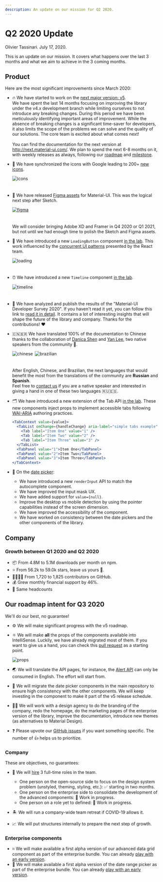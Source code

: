 ```yaml
---
description: An update on our mission for Q2 2020.
---
```


# Q2 2020 Update

Olivier Tassinari. July 17, 2020.

This is an update on our mission. It covers what happens over the last 3 months and what we aim to achieve in the 3 coming months.

## Product

Here are the most significant improvements since March 2020:

- 🔥 We have started to work on the [next major version: v5](https://github.com/mui-org/material-ui/issues/20012).<br />
We have spent the last 14 months focusing on improving the library under the v4.x development branch while limiting ourselves to not introduce any breaking changes. During this period we have been meticulously identifying important areas of improvement. While the absence of breaking changes is a significant time-saver for developers, it also limits the scope of the problems we can solve and the quality of our solutions. The core team is excited about what comes next!<br /><br />
You can find the documentation for the next version at http://next.material-ui.com/. We plan to spend the next 6-8 months on it, with weekly releases as always, following our [roadmap](https://github.com/mui-org/material-ui/issues/20012) and [milestone](https://github.com/mui-org/material-ui/milestone/35).

- 📍 We have synchronized the icons with Google leading to 200+ [new icons](https://next.material-ui.com/components/material-icons/).

  <img src="/static/blog/2020-q2-update/icons.png" alt="icons" style="max-width: 615px; margin-bottom: 24px;" />

- 🎨 We have released [Figma assets](https://material-ui.com/store/items/figma-react/) for Material-UI. This was the logical next step after Sketch.

  <a href="https://material-ui.com/store/items/figma-react/"><img src="/static/blog/2020-q1-update/figma.png" alt="figma" style="max-width: 160px; margin-bottom: 24px;" /></a>

  We will consider bringing Adobe XD and Framer in Q4 2020 or Q1 2021, but not until we had enough time to polish the Sketch and Figma assets.

- 🔄 We have introduced a new `LoadingButton` component [in the lab](https://next.material-ui.com/components/buttons/#loading-buttons). This work influenced by the [concurrent UI patterns](https://reactjs.org/docs/concurrent-mode-patterns.html) presented by the React team.

  <img src="/static/blog/2020-q2-update/loading.gif" alt="loading" style="margin-bottom: 24px;" />

- ⏰ We have introduced a new `Timeline` component [in the lab](/components/timeline/).

  <img src="/static/blog/2020-q2-update/timeline.png" alt="timeline" style="max-width: 244px; margin-bottom: 24px;" />

- 📣 We have analyzed and publish the results of the "Material-UI Developer Survey 2020". If you haven't read it yet, you can follow this link to [read it in detail](/blog/2020-developer-survey-results/). It contains a lot of interesting insights that will shape the future of the library and company. Thanks for the contributions! ❤️
- 🇨🇳🇧🇷 We have translated 100% of the documentation to Chinese thanks to the collaboration of [Danica Shen](https://github.com/DDDDDanica) and [Yan Lee](https://github.com/AGDholo), two native speakers from the community 🙏.

  <img src="/static/blog/2020-q2-update/chinese.png" alt="chinese" style="max-width: 146px; padding-right: 3px; box-sizing: content-box;" />

  <img src="/static/blog/2020-q2-update/brazilian.png" alt="brazilian" style="max-width: 152px; margin-bottom: 24px;" />

  After English, Chinese, and Brazilian, the next languages that would benefit the most from the translations of the community are **Russian** and **Spanish**.<br />
  Feel free to [contact us](translations@material-ui.com) if you are a native speaker and interested in giving a hand in one of these two languages 🇷🇺🇪🇸.

- 🗂 We have introduced a new extension of the Tab API [in the lab](/components/tabs/#experimental-api). These new components inject props to implement accessible tabs following [WAI-ARIA](https://www.w3.org/TR/wai-aria-practices/#tabpanel) authoring practices.

  ```jsx
  <TabContext value={value}>
    <TabList onChange={handleChange} aria-label="simple tabs example">
      <Tab label="Item One" value="1" />
      <Tab label="Item Two" value="2" />
      <Tab label="Item Three" value="3" />
    </TabList>
    <TabPanel value="1">Item One</TabPanel>
    <TabPanel value="2">Item Two</TabPanel>
    <TabPanel value="3">Item Three</TabPanel>
  </TabContext>
  ```

- 📆 On the [date picker](https://next.material-ui-pickers.dev/):

  - We have introduced a new `renderInput` API to match the autocomplete component.
  - We have improved the input mask UX.
  - We have added support for `value={null}`.
  - Improve the desktop vs mobile detection by using the pointer capabilities instead of the screen dimension.
  - We have improved the accessibility of the component.
  - We have worked on consistency between the date pickers and the other components of the library.

## Company

### Growth between Q1 2020 and Q2 2020

- 📦 From 4.8M to 5.1M downloads per month on npm.
- ⭐️ From 56.2k to 59.0k stars, leave us yours 🌟.
- 👨‍👩‍👧‍👦 From 1,720 to 1,825 contributors on GitHub.
- 💰 Grew monthly financial support by 46%.
- 🏢 Same headcounts

## Our roadmap intent for Q3 2020

We'll do our best, no guarantee!

- ⚙️ We will make significant progress with the v5 roadmap.

- ⚛️ We will make **all** the props of the components available into IntelliSense. Luckily, we have already migrated most of them. If you want to give us a hand, you can check this [pull request](https://github.com/mui-org/material-ui/pull/21655) as a starting point.

  ![props](/static/blog/2020-q1-update/props.png)

- 🌏 We will translate the API pages, for instance, the [Alert API](https://material-ui.com/api/alert/) can only be consumed in English. The effort will start from.

- 📆 We will migrate the date picker components in the main repository to ensure high consistency with the other components. We will keep investing in the component to make it part of the v5 release schedule.

- 👩‍🎨 We will work with a design agency to do the branding of the company, redo the homepage, do the marketing pages of the enterprise version of the library, improve the documentation, introduce new themes (as alternatives to Material Design).

- ❓ Please upvote our [GitHub issues](https://github.com/mui-org/material-ui/issues) if you want something specific. The number of 👍 helps us to prioritize.

### Company

These are objectives, no guarantees:

- 🏢 We will [hire](/company/jobs/) 3 full-time roles in the team.
  - One person on the open-source side to focus on the design system problem (unstyled, theming, styling, etc.): ✅ starting in two months.
  - One person on the enterprise side to consolidate the development of the advanced components: 🚧 Work in progress.
  - One person on a role yet to defined: 🚧 Work in progress.

- 🏝 We will run a company-wide team retreat if COVID-19 allows it.
- 📈 We will put structures internally to prepare the next step of growth.

### Enterprise components

- ⌗ We will make available a first alpha version of our advanced data grid component as part of the enterprise bundle.
You can already [play with an early version](https://muix-preview.netlify.app/#/grid).
- 📆 We will make available a first alpha version of the date range picker as part of the enterprise bundle.
You can already [play with an early version](https://next.material-ui-pickers.dev/demo/daterangepicker).
